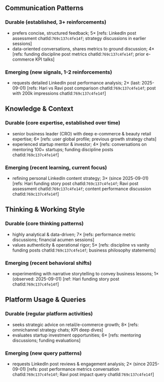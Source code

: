 ## Communication Patterns
### Durable (established, 3+ reinforcements)
- prefers concise, structured feedback; 5× [refs: LinkedIn post assessment chatId:`769c137c4fe14f`; strategy discussions in earlier sessions]
- data-oriented conversations, shares metrics to ground discussion; 4× [refs: funding discipline post metrics chatId:`769c137c4fe14f`; prior e-commerce KPI talks]

### Emerging (new signals, 1-2 reinforcements)
- requests detailed LinkedIn post performance analysis; 2× (last: 2025-09-01) [refs: Hari vs Ravi post comparison chatId:`769c137c4fe14f`; post with 200k impressions chatId:`769c137c4fe14f`]

## Knowledge & Context
### Durable (core expertise, established over time)
- senior business leader (CRO) with deep e-commerce & beauty retail expertise; 6× [refs: user global profile; previous growth strategy chats]
- experienced startup mentor & investor; 4× [refs: conversations on mentoring 100+ startups; funding discipline posts chatId:`769c137c4fe14f`]

### Emerging (recent learning, current focus)
- refining personal LinkedIn content strategy; 3× (since 2025-09-01) [refs: Hari funding story post chatId:`769c137c4fe14f`; Ravi post assessment chatId:`769c137c4fe14f`; content performance discussion chatId:`769c137c4fe14f`]

## Thinking & Working Style
### Durable (core thinking patterns)
- highly analytical & data-driven; 7× [refs: performance metric discussions; financial acumen sessions]
- values authenticity & operational rigor; 5× [refs: discipline vs vanity funding posts chatId:`769c137c4fe14f`; business philosophy statements]

### Emerging (recent behavioral shifts)
- experimenting with narrative storytelling to convey business lessons; 1× (observed: 2025-09-01) [ref: Hari funding story post chatId:`769c137c4fe14f`]

## Platform Usage & Queries
### Durable (regular platform activities)
- seeks strategic advice on retail/e-commerce growth; 8× [refs: omnichannel strategy chats; KPI deep dives]
- evaluates startup investment opportunities; 6× [refs: mentoring discussions; funding evaluations]

### Emerging (new query patterns)
- requests LinkedIn post reviews & engagement analysis; 2× (since 2025-09-01) [refs: post performance metrics conversation chatId:`769c137c4fe14f`; Ravi post impact query chatId:`769c137c4fe14f`]